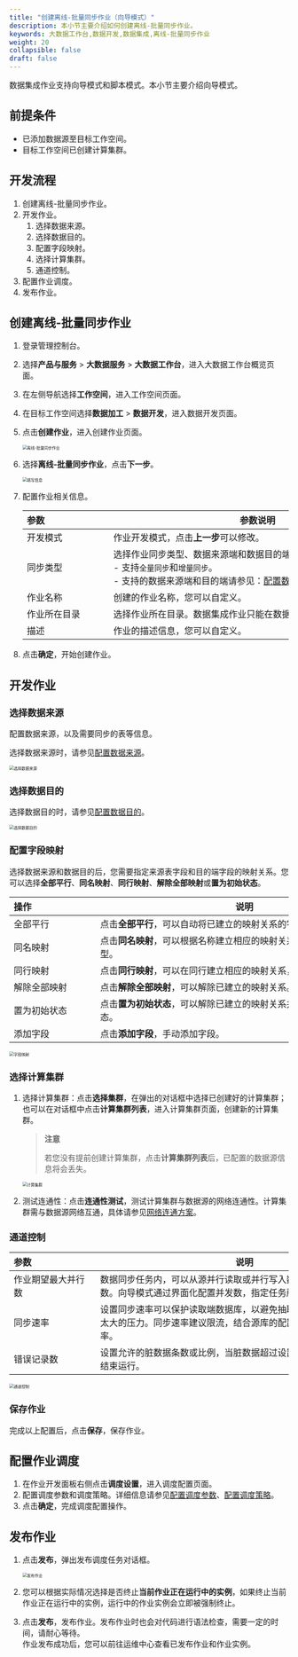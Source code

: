 ```yaml
---
title: "创建离线-批量同步作业（向导模式）"
description: 本小节主要介绍如何创建离线-批量同步作业。 
keywords: 大数据工作台,数据开发,数据集成,离线-批量同步作业
weight: 20
collapsible: false
draft: false
---
```


数据集成作业支持向导模式和脚本模式。本小节主要介绍向导模式。

## 前提条件

- 已添加数据源至目标工作空间。
- 目标工作空间已创建计算集群。

## 开发流程

1. 创建离线-批量同步作业。
2. 开发作业。
   1. 选择数据来源。
   2. 选择数据目的。
   3. 配置字段映射。
   4. 选择计算集群。
   5. 通道控制。
3. 配置作业调度。
4. 发布作业。

## 创建离线-批量同步作业

1. 登录管理控制台。
2. 选择**产品与服务** > **大数据服务** > **大数据工作台**，进入大数据工作台概览页面。
3. 在左侧导航选择**工作空间**，进入工作空间页面。
4. 在目标工作空间选择**数据加工** > **数据开发**，进入数据开发页面。
5. 点击**创建作业**，进入创建作业页面。

   <img src="/bigdata/dataomnis/_images/integration_job_offline_choose_model.png" alt="离线-批量同步作业" style="zoom:50%;" />

6. 选择**离线-批量同步作业**，点击**下一步**。
   
   <img src="/bigdata/dataomnis/_images/integration_job_offline_basic.png" alt="填写信息" style="zoom:50%;" />

7. 配置作业相关信息。

   | <span style="display:inline-block;width:140px">参数</span>  | <span style="display:inline-block;width:520px">参数说明</span>  |
   | :------------- | ------------------------------------------------------------ |
   | 开发模式 |  作业开发模式，点击**上一步**可以修改。              |
   | 同步类型 |  选择作业同步类型、数据来源端和数据目的端的数据源类型。<br>- 支持`全量同步`和`增量同步`。<br>- 支持的数据来源端和目的端请参见：[配置数据来源](/bigdata/dataomnis/manual/integration_job/cfg_source/)、[配置数据目的](/bigdata/dataomnis/manual/integration_job/cfg_sink/)。             |
   | 作业名称 |  创建的作业名称，您可以自定义。              |
   | 作业所在目录    | 选择作业所在目录。数据集成作业只能在数据集成目录和其子目录下。  |
   | 描述    |  作业的描述信息，您可以自定义。 |

8. 点击**确定**，开始创建作业。

## 开发作业

### 选择数据来源

配置数据来源，以及需要同步的表等信息。

选择数据来源时，请参见[配置数据来源](/bigdata/dataomnis/manual/integration_job/cfg_source/)。

<img src="/bigdata/dataomnis/_images/integration_job_offline_1_choose_source.png" alt="选择数据来源" style="zoom:50%;" />

### 选择数据目的

选择数据目的时，请参见[配置数据目的](/bigdata/dataomnis/manual/integration_job/cfg_sink/)。

<img src="/bigdata/dataomnis/_images/integration_job_offline_1_choose_sink.png" alt="选择数据目的" style="zoom:50%;" />

### 配置字段映射

选择数据来源和数据目的后，您需要指定来源表字段和目的端字段的映射关系。您可以选择**全部平行**、**同名映射**、**同行映射**、**解除全部映射**或**置为初始状态**。

| <span style="display:inline-block;width:140px">操作</span>  | <span style="display:inline-block;width:520px">说明</span>  |
| :------------- | ---------------------------------------------------------- |
| 全部平行   | 点击**全部平行**，可以自动将已建立的映射关系的字段调整到同行。 |
| 同名映射     | 点击**同名映射**，可以根据名称建立相应的映射关系，请注意匹配数据类型。  |
| 同行映射     | 点击**同行映射**，可以在同行建立相应的映射关系，请注意匹配数据类型。 |
| 解除全部映射     | 点击**解除全部映射**，可以解除已建立的映射关系。 |
| 置为初始状态     | 点击**置为初始状态**，可以解除已建立的映射关系并恢复字段排序为初始状态。 |
| 添加字段     | 点击**添加字段**，手动添加字段。 |

<img src="/bigdata/dataomnis/_images/integration_job_offline_1_map.png" alt="字段映射" style="zoom:50%;" />

### 选择计算集群

1. 选择计算集群：点击**选择集群**，在弹出的对话框中选择已创建好的计算集群；也可以在对话框中点击**计算集群列表**，进入计算集群页面，创建新的计算集群。 

    > **注意**
    >  
    > 若您没有提前创建计算集群，点击**计算集群列表**后，已配置的数据源信息将会丢失。

   <img src="/bigdata/dataomnis/_images/integration_job_offline_1_flink-cluster.png" alt="计算集群" style="zoom:50%;" />

2. 测试连通性：点击**连通性测试**，测试计算集群与数据源的网络连通性。计算集群需与数据源网络互通，具体请参见[网络连通方案](/bigdata/dataomnis/manual/connect/)。

### 通道控制

| <span style="display:inline-block;width:140px">参数</span>  | <span style="display:inline-block;width:520px">说明</span>  |
| :------------- | ---------------------------------------------------------- |
| 作业期望最大并行数   | 数据同步任务内，可以从源并行读取或并行写入数据存储端的最大线程数。向导模式通过界面化配置并发数，指定任务所使用的并行度。 |
| 同步速率     | 设置同步速率可以保护读取端数据库，以避免抽取速度过大，给源库造成太大的压力。同步速率建议限流，结合源库的配置，请合理配置抽取速率。  |
| 错误记录数     | 设置允许的脏数据条数或比例，当脏数据超过设置的阈值时，作业将自动结束运行。 |

<img src="/bigdata/dataomnis/_images/integration_job_offline_1_dirty-data.png" alt="通道控制" style="zoom:50%;" />

### 保存作业

完成以上配置后，点击**保存**，保存作业。

## 配置作业调度

1. 在作业开发面板右侧点击**调度设置**，进入调度配置页面。
2. 配置调度参数和调度策略。详细信息请参见[配置调度参数](../../schedule/para)、[配置调度策略](../../schedule/time)。   
3. 点击**确定**，完成调度配置操作。

## 发布作业

1. 点击**发布**，弹出发布调度任务对话框。

   <img src="/bigdata/dataomnis/_images/publish_job.png" alt="发布作业" style="zoom:50%;" />

2. 您可以根据实际情况选择是否终止**当前作业正在运行中的实例**，如果终止当前作业正在运行中的实例，运行中的作业实例会立即被强制终止。
3. 点击**发布**，发布作业。发布作业时也会对代码进行语法检查，需要一定的时间，请耐心等待。   
   作业发布成功后，您可以前往运维中心查看已发布作业和作业实例。